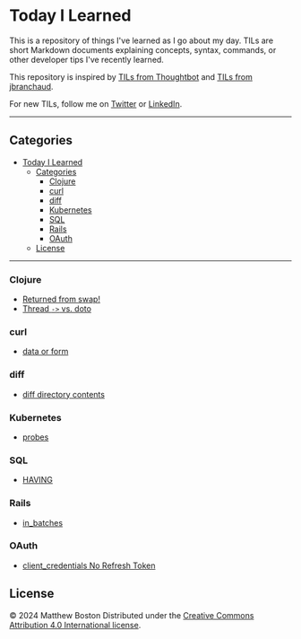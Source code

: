 # Today I Learned

This is a repository of things I've learned as I go about my day. TILs are short Markdown documents explaining concepts, syntax, commands, or other developer tips I've recently learned.

This repository is inspired by [TILs from Thoughtbot][thoughtbot-tils] and [TILs from jbranchaud][jbranchaud-tils].

For new TILs, follow me on [Twitter][twitter] or [LinkedIn][linkedin].

---

## Categories

- [Today I Learned](#today-i-learned)
  - [Categories](#categories)
    - [Clojure](#clojure)
    - [curl](#curl)
    - [diff](#diff)
    - [Kubernetes](#kubernetes)
    - [SQL](#sql)
    - [Rails](#rails)
    - [OAuth](#oauth)
  - [License](#license)

---

### Clojure

- [Returned from swap!](clojure/returned_from_swap\!.md)
- [Thread `->` vs. doto](clojure/thread_vs_doto.md)

### curl

- [data or form](curl/data-or-form.md)

### diff

- [diff directory contents](diff/directory_contents.md)

### Kubernetes

- [probes](kubernetes/probes.md)

### SQL

- [HAVING](sql/having.md)

### Rails

- [in_batches](rails/in_batches.md)

### OAuth

- [client_credentials No Refresh Token](oauth/client_credentials_no_refresh_token.md)

## License

© 2024 Matthew Boston
Distributed under the [Creative Commons Attribution 4.0 International license][license].

[license]: http://creativecommons.org/licenses/by/4.0/
[thoughtbot-tils]: https://github.com/thoughtbot/til
[jbranchaud-tils]: https://github.com/jbranchaud/til
[twitter]: https://twitter.com/bostonaholic
[linkedin]: https://www.linkedin.com/in/bostonaholic
